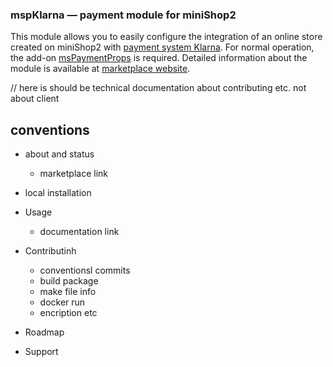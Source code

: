 <h3>mspKlarna &mdash; payment module for miniShop2</h3>

This module allows you to easily configure the integration of an online store created on miniShop2 with <a href="https://www.klarna.com/international/">payment system Klarna</a>. For normal operation, the add-on <a href="https://modstore.pro/packages/utilities/mspaymentprops">msPaymentProps</a> is required. Detailed information about the module is available at <a href="https://modstore.pro/office/packages/mspklarna">marketplace website</a>.

// here is should be technical documentation about contributing etc. not about client

## conventions

- about and status
    - marketplace link

- local installation
- Usage
    - documentation link
- Contributinh
    - conventionsl commits
    - build package
    - make file info
    - docker run
    - encription etc
- Roadmap
- Support
